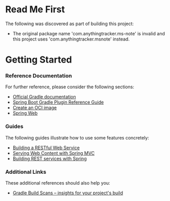 # Read Me First
The following was discovered as part of building this project:

* The original package name 'com.anythingtracker.ms-note' is invalid and this project uses 'com.anythingtracker.msnote' instead.

# Getting Started

### Reference Documentation
For further reference, please consider the following sections:

* [Official Gradle documentation](https://docs.gradle.org)
* [Spring Boot Gradle Plugin Reference Guide](https://docs.spring.io/spring-boot/docs/2.5.5/gradle-plugin/reference/html/)
* [Create an OCI image](https://docs.spring.io/spring-boot/docs/2.5.5/gradle-plugin/reference/html/#build-image)
* [Spring Web](https://docs.spring.io/spring-boot/docs/2.5.5/reference/htmlsingle/#boot-features-developing-web-applications)

### Guides
The following guides illustrate how to use some features concretely:

* [Building a RESTful Web Service](https://spring.io/guides/gs/rest-service/)
* [Serving Web Content with Spring MVC](https://spring.io/guides/gs/serving-web-content/)
* [Building REST services with Spring](https://spring.io/guides/tutorials/bookmarks/)

### Additional Links
These additional references should also help you:

* [Gradle Build Scans – insights for your project's build](https://scans.gradle.com#gradle)

